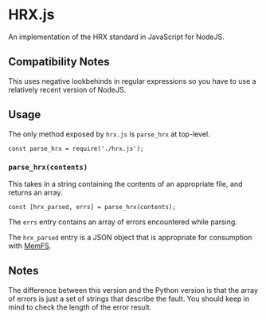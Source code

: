 # HRX.js
An implementation of the HRX standard in JavaScript for NodeJS.

## Compatibility Notes
This uses negative lookbehinds in regular expressions so you have to use a relatively recent version of NodeJS.

## Usage
The only method exposed by `hrx.js` is `parse_hrx` at top-level.

```
const parse_hrx = require('./hrx.js');
```

### `parse_hrx(contents)`
This takes in a string containing the contents of an appropriate file, and returns an array.

```
const [hrx_parsed, errs] = parse_hrx(contents);
```

The `errs` entry contains an array of errors encountered while parsing.

The `hrx_parsed` entry is a JSON object that is appropriate for consumption with [MemFS](https://github.com/streamich/memfs).

## Notes
The difference between this version and the Python version is that the array of errors is just a set of strings that describe the fault. You should keep in mind to check the length of the error result.
